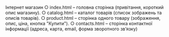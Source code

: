 Інтернет магазин
○ index.html – головна сторінка (привітання, короткий опис магазину).
○ catalog.html – каталог товарів (список зображень та описів товарів).
○ product.html – сторінка одного товару (зображення, опис, ціна, кнопка "Купити").
○ contacts.html – сторінка контактної інформації (адреса, карта, email, форма зворотного
зв’язку)